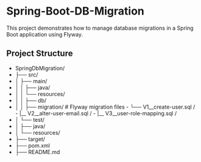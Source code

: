 # Spring-Boot-DB-Migration

This project demonstrates how to manage database migrations in a Spring Boot application using Flyway.

## Project Structure

- SpringDbMigration/
- ├── src/
- │ ├── main/
- │ │ ├── java/
- │ │ └── resources/
- │ │    ├── db/
- │ │       ├── migration/ # Flyway migration files
            -  └── V1__create-user.sql / 
            -  |__ V2__alter-user-email.sql /
            -  |__ V3__user-role-mapping.sql /
- │ └── test/
- │ ├── java/
- │ └── resources/
- ├── target/
- ├── pom.xml
- ├── README.md

